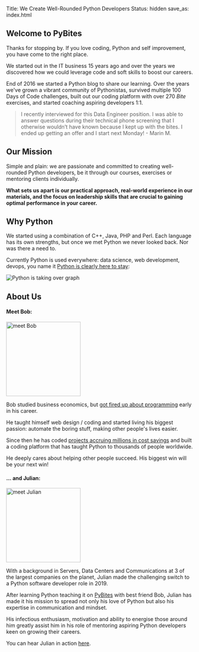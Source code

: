 Title: We Create Well-Rounded Python Developers
Status: hidden
save_as: index.html

## Welcome to PyBites

Thanks for stopping by. If you love coding, Python and self improvement, you have come to the right place.

We started out in the IT business 15 years ago and over the years we discovered how we could leverage code and soft skills to boost our careers.

End of 2016 we started a Python blog to share our learning. Over the years we've grown a vibrant community of Pythonistas, survived multiple 100 Days of Code challenges, built out our coding platform with over 270 _Bite_ exercises, and started coaching aspiring developers 1:1.

> I recently interviewed for this Data Engineer position. I was able to answer questions during their technical phone screening that I otherwise wouldn’t have known because I kept up with the bites. I ended up getting an offer and I start next Monday! - Marin M.

## Our Mission

Simple and plain: we are passionate and committed to creating well-rounded Python developers, be it through our courses, exercises or mentoring clients individually.

**What sets us apart is our practical approach, real-world experience in our materials, and the focus on leadership skills that are crucial to gaining optimal performance in your career.**

## Why Python

We started using a combination of C++, Java, PHP and Perl. Each language has its own strengths, but once we met Python we never looked back. Nor was there a need to.

Currently Python is used everywhere: data science, web development, devops, you name it <a href="https://stackoverflow.blog/2017/09/06/incredible-growth-python/" target="_blank">Python is clearly here to stay</a>:

<img src="images/python-growth.png" alt="Python is taking over graph" style="max-width: 600px;">

## About Us

#### Meet Bob:

<img src="https://codechalleng.es/static/img/bob.jpeg" alt="meet Bob" style="width:200px;">

Bob studied business economics, but <a href="http://www.blog.pythonlibrary.org/2019/12/02/pydev-of-the-week-bob-belderbos/" target="_blank">got fired up about programming</a> early in his career.

He taught himself web design / coding and started living his biggest passion: automate the boring stuff, making other people's lives easier.

Since then he has coded <a href="https://blogs.oracle.com/jobsatoracle/bob-belderbos-career-success-story:-leveraging-your-brand-and-network-to-achieve-career-aspirations" target="_blank">projects accruing millions in cost savings</a> and built a coding platform that has taught Python to thousands of people worldwide.

He deeply cares about helping other people succeed. His biggest win will be your next win!

#### ... and Julian:

<img src="https://pybit.es/images/julian.jpg" alt="meet Julian" style="width:200px;">

With a background in Servers, Data Centers and Communications at 3 of the largest companies on the planet, Julian made the challenging switch to a Python software developer role in 2019.

After learning Python teaching it on <a href="https://pybit.es" target="_blank">PyBites</a> with best friend Bob, Julian has made it his mission to spread not only his love of Python but also his expertise in communication and mindset.

His infectious enthusiasm, motivation and ability to energise those around him greatly assist him in his role of mentoring aspiring Python developers keen on growing their careers.

You can hear Julian in action <a href="https://testandcode.com/60" target="_blank">here</a>.
